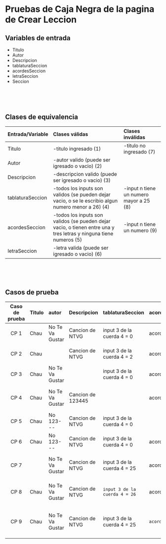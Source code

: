# Pruebas de Caja Negra de la pagina de Crear Leccion

## Variables de entrada
- Titulo
- Autor
- Descripcion
- tablaturaSeccion
- acordesSeccion
- letraSeccion
- Seccion

<br><br><br>

## Clases de equivalencia

| Entrada/Variable | Clases válidas                                                                                                     | Clases inválidas                        |
| ---------------- | :----------------------------------------------------------------------------------------------------------------- | :-------------------------------------- |
| Titulo           | -titulo ingresado (1)                                                                                              | -titulo no ingresado (7)                |
| Autor            | -autor valido (puede ser igresado o vacio) (2)                                                                     |                                         |
| Descripcion      | -descripcion valido (puede ser igresado o vacio) (3)                                                               |                                         |
| tablaturaSeccion | -todos los inputs son validos (se pueden dejar vacio, o se le escribio algun numero menor a 26) (4)                | -input n tiene un numero mayor a 25 (8) |
| acordesSeccion   | -todos los inputs son validos (se pueden dejar vacio, o tienen entre una y tres letras y ninguna tiene numeros (5) | -input n tiene un numero (9)            |
| letraSeccion     | -letra valida (puede ser igresado o vacio) (6)                                                                     |                                         |

<br><br><br>

## Casos de prueba

| Caso de prueba | Titulo | autor           | Descripcion       | tablaturaSeccion              | acordesSeccion  | letraSeccion | Resultado esperado                   | Resultado obtenido                     | Clases de equivalencias cubiertas |
| :------------: | :----- | :-------------- | :---------------- | :---------------------------- | :-------------- | :----------- | :----------------------------------- | :------------------------------------- | :-------------------------------- |
|      CP 1      | Chau   | No Te Va Gustar | Cancion de NTVG   | input 3 de la cuerda 4 = 0    | acorde 1 = A    | chau         | Mensaje: Guardado exitoso            | Mensaje: Guardado exitoso              | 1, 2, 3, 4, 5, 6                  |
|      CP 2      | Chau   |                 | Cancion de NTVG   | input 3 de la cuerda 4 = 2    | acorde 3 = B    | adios        | Mensaje: Guardado exitoso            | Mensaje: Guardado exitoso              | 1, 2, 3, 4, 5, 6                  |
|      CP 3      | Chau   | No Te Va Gustar |                   | input 3 de la cuerda 4 = 0    | acorde 8 = A    | hasta luego  | Mensaje: Guardado exitoso            | Mensaje: Guardado exitoso              | 1, 2, 3, 4, 5, 6                  |
|      CP 4      | Chau   | No Te Va Gustar | Cancion de 123445 |                               | acorde 3 = Sol  | chau         | Mensaje: Guardado exitoso            | `Mensaje: Hay un error en los acordes` | 1, 2, 3, 4, 5, 6                  |
|      CP 5      | Chau   | No 123---       | Cancion de NTVG   | input 3 de la cuerda 4 = 0    |                 | chau         | Mensaje: Guardado exitoso            | Mensaje: Guardado exitoso              | 1, 2, 3, 4, 5, 6                  |
|      CP 6      | Chau   | No 123---       | Cancion de NTVG   | input 3 de la cuerda 4 = 0    | acorde 4 = #B   |              | Mensaje: Guardado exitoso            | Mensaje: Guardado exitoso              | 1, 2, 3, 4, 5, 6                  |
|      CP 7      | `   `  | No Te Va Gustar | Cancion de NTVG   | input 3 de la cuerda 4 = 25   | acorde 3 = ab   | chau         | Mensaje: Error en las entradas       | Mensaje: Error en las entradas         | 7, 2, 3, 4, 5, 6                  |
|      CP 8      | Chau   | No Te Va Gustar | Cancion de NTVG   | `input 3 de la cuerda 4 = 26` | acorde 6 = z    | chau         | Mensaje: Hay un error en la cuerda 4 | Mensaje: Hay un error en la cuerda 4   | 1, 8, 2, 3, 5, 6                  |
|      CP 9      | Chau   | No Te Va Gustar | Cancion de NTVG   | input 3 de la cuerda 4 = 25   | `acorde 3 = 22` | chau         | Mensaje: Hay un error en los acordes | Mensaje: Hay un error en los acordes   | 1, 8, 2, 3, 6, 9                  |